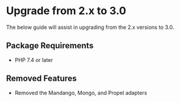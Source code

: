 # Upgrade from 2.x to 3.0

The below guide will assist in upgrading from the 2.x versions to 3.0.

## Package Requirements

- PHP 7.4 or later

## Removed Features

- Removed the Mandango, Mongo, and Propel adapters
